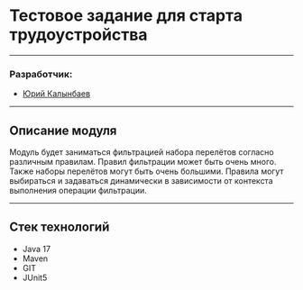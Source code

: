 
# Тестовое задание для старта трудоустройства

---
### Разработчик:
- [Юрий Калынбаев](https://github.com/YURIYKALYNBAEV)

---
## Описание модуля
Модуль будет заниматься фильтрацией набора перелётов согласно различным правилам.
Правил фильтрации может быть очень много. Также наборы перелётов могут быть очень большими.
Правила могут выбираться и задаваться динамически в зависимости от контекста выполнения операции фильтрации.

---
## Стек технологий
   - Java 17
   - Maven
   - GIT
   - JUnit5
